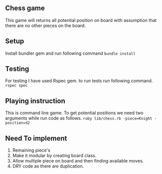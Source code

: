 ## Chess game 
This game will returns all potential position on board with assumption that there are no other pieces on the board. 

## Setup
Install bundler gem and run following command
  `bundle install`

## Testing
For testing I have used Rspec gem. to run tests run following command.
  `rspec spec`

## Playing instruction
This is command line game. To get potential positions we need two arguments while run code as follows.
  `ruby lib/chess.rb -piece=Knight -position=d2`

## Need To implement
  1) Remaining piece's
  2) Make it  modular by creating board class.
  3) Allow multiple piece on board and then finding available moves.
  4) DRY code as there are duplication.
